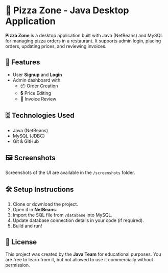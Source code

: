 # 🍕 Pizza Zone - Java Desktop Application

**Pizza Zone** is a desktop application built with Java (NetBeans) and MySQL for managing pizza orders in a restaurant. It supports admin login, placing orders, updating prices, and reviewing invoices.

## 🧩 Features
- User **Signup** and **Login**
- Admin dashboard with:
  - 📦 Order Creation
  - 💲 Price Editing
  - 📄 Invoice Review

## 🗄️ Technologies Used
- Java (NetBeans)
- MySQL (JDBC)
- Git & GitHub

## 🖼️ Screenshots
Screenshots of the UI are available in the `/screenshots` folder.

## 🛠️ Setup Instructions
1. Clone or download the project.
2. Open it in **NetBeans**.
3. Import the SQL file from `/database` into MySQL.
4. Update database connection details in your code (if required).
5. Build and run!

## 📜 License
This project was created by the **Java Team** for educational purposes. You are free to learn from it, but not allowed to use it commercially without permission.

